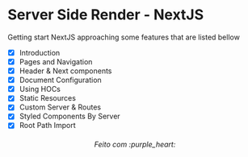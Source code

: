 # Server Side Render - NextJS

Getting start NextJS approaching some features that are listed bellow

 - [x] Introduction
 - [x] Pages and Navigation
 - [x] Header & Next components
 - [x] Document Configuration
 - [x] Using HOCs
 - [x] Static Resources
 - [x] Custom Server & Routes
 - [x] Styled Components By Server
 - [x] Root Path Import
 
 <h6 align="center">
  Feito com :purple_heart:
</h6>
